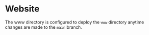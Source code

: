 # Website

The www directory is configured to deploy the `www` directory anytime changes are made to the `main` branch.
